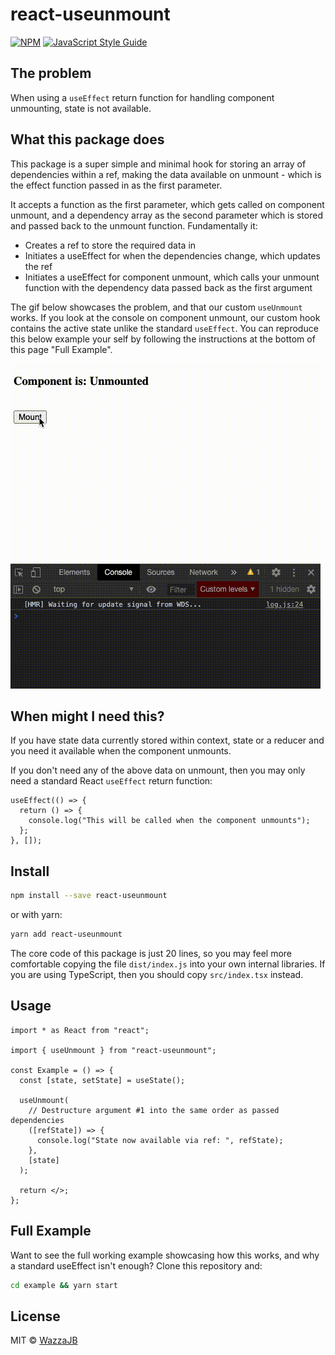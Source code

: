 # react-useunmount

[![NPM](https://img.shields.io/npm/v/react-useunmount.svg)](https://www.npmjs.com/package/react-useunmount) [![JavaScript Style Guide](https://img.shields.io/badge/code_style-standard-brightgreen.svg)](https://standardjs.com)

## The problem

When using a `useEffect` return function for handling component unmounting, state is not available.

## What this package does

This package is a super simple and minimal hook for storing an array of dependencies within a ref, making the data available on unmount - which is the effect function passed in as the first parameter.

It accepts a function as the first parameter, which gets called on component unmount, and a dependency array as the second parameter which is stored and passed back to the unmount function. Fundamentally it:

- Creates a ref to store the required data in
- Initiates a useEffect for when the dependencies change, which updates the ref
- Initiates a useEffect for component unmount, which calls your unmount function with the dependency data passed back as the first argument

The gif below showcases the problem, and that our custom `useUnmount` works. If you look at the console on component unmount, our custom hook contains the active state unlike the standard `useEffect`. You can reproduce this below example your self by following the instructions at the bottom of this page "Full Example".

![GIF showing why useUnmount is needed and that it works](example/example.gif)

## When might I need this?

If you have state data currently stored within context, state or a reducer and you need it available when the component unmounts.

If you don't need any of the above data on unmount, then you may only need a standard React `useEffect` return function:

```tsx
useEffect(() => {
  return () => {
    console.log("This will be called when the component unmounts");
  };
}, []);
```

## Install

```bash
npm install --save react-useunmount
```

or with yarn:

```bash
yarn add react-useunmount
```

The core code of this package is just 20 lines, so you may feel more comfortable copying the file `dist/index.js` into your own internal libraries. If you are using TypeScript, then you should copy `src/index.tsx` instead.

## Usage

```tsx
import * as React from "react";

import { useUnmount } from "react-useunmount";

const Example = () => {
  const [state, setState] = useState();

  useUnmount(
    // Destructure argument #1 into the same order as passed dependencies
    ([refState]) => {
      console.log("State now available via ref: ", refState);
    },
    [state]
  );

  return </>;
};
```

## Full Example

Want to see the full working example showcasing how this works, and why a standard useEffect isn't enough? Clone this repository and:

```bash
cd example && yarn start
```

## License

MIT © [WazzaJB](https://github.com/WazzaJB)
